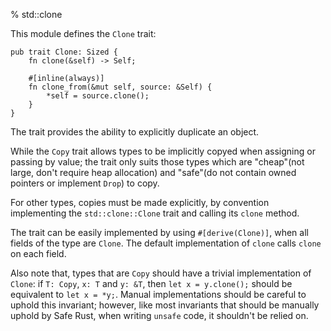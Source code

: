% std::clone

This module defines the `Clone` trait:

```ignore
pub trait Clone: Sized {
    fn clone(&self) -> Self;

    #[inline(always)]
    fn clone_from(&mut self, source: &Self) {
        *self = source.clone();
    }
}
```

The trait provides the ability to explicitly duplicate an object.

While the `Copy` trait allows types to be implicitly copyed when assigning or passing by value; the trait only suits those types which are "cheap"(not large, don't require heap allocation) and "safe"(do not contain owned pointers or implement `Drop`) to copy.

For other types, copies must be made explicitly, by convention implementing the `std::clone::Clone` trait and calling its `clone` method.

The trait can be easily implemented by using `#[derive(Clone)]`, when all fields of the type are `Clone`. The default implementation of `clone` calls `clone` on each field.

Also note that, types that are `Copy` should have a trivial implementation of `Clone`: if `T: Copy`, `x: T` and `y: &T`, then `let x = y.clone();` should be equivalent to `let x = *y;`. Manual implementations should be careful to uphold this invariant; however, like most invariants that should be manually uphold by Safe Rust, when writing `unsafe` code, it shouldn't be relied on.

